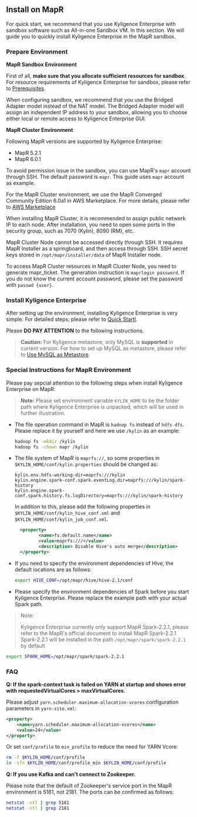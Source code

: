 ## Install on MapR

For quick start, we recommend that you use Kyligence Enterprise with sandbox software such as All-in-one Sandbox VM. In this section. We will guide you to quickly install Kyligence Enterprise in the MapR sandbox.

### Prepare Environment

**MapR Sandbox Environment**

First of all, **make sure that you allocate sufficient resources for sandbox**. For resource requirements of Kyligence Enterprise for sandbox, please refer to [Prerequisites](../prerequisite.en.md).

When configuring sandbox, we recommend that you use the Bridged Adapter model instead of the NAT model. The Bridged Adapter model will assign an independent IP address to your sandbox, allowing you to choose either local or remote access to Kyligence Enterprise GUI.

**MapR Cluster Environment**

Following MapR versions are supported by Kyligence Enterprise:
- MapR 5.2.1
- MapR 6.0.1

To avoid permission issue in the sandbox, you can use MapR's `mapr` account through SSH. The default password is `mapr`. This guide uses `mapr` account as example.

For the MapR Cluster environment, we use the MapR Converged Community Edition 6.0a1 in AWS Marketplace. For more details, please refer to [AWS Marketplace](https://aws.amazon.com/marketplace/pp/B010GJS5WO?qid=1522845995210&sr=0-4&ref_=srh_res_product_title) 

When installing MapR Cluster, it is recommended to assign public network IP to each node. After installation, you need to open some ports in the security group, such as 7070 (Kylin), 8090 (RM), etc.

MapR Cluster Node cannot be accessed directly through SSH. It requires MapR Installer as a springboard, and then access through SSH. SSH secret keys stored in ` /opt/mapr/installer/data ` of  MapR Installer node.

To access MapR Cluster resources in MapR Cluster Node, you need to generate mapr_ticket. The generation instruction is `maprlogin password`. If you do not know the current account password, please set the password with `passwd {user}`.

### Install Kyligence Enterprise

After setting up the environment, installing Kyligence Enterprise is very simple. For detailed steps, please refer to [Quick Startl](../../quickstart/README.md). 

Please **DO PAY ATTENTION** to the following instructions.

>**Caution:** For Kyligence metastore, only MySQL is **supported** in current version. For how to set up MySQL as metastore, please refer to [Use MySQL as Metastore](../../installation/rdbms_metastore/mysql_metastore.en.md).

### Special Instructions for MapR Environment
 
Please pay sepcial attention to the following steps when install Kyligence Enterprise on MapR:

> **Note:** Please set environment variable `KYLIN_HOME` to be the folder path where Kyligence Enterprise is unpacked, which will be used in further illustration.

- The file operation command in MapR is `hadoop fs` instead of `hdfs dfs`. Please replace it by yourself and here we use  `/kylin` as an example:

  ```sh
  hadoop fs -mkdir /kylin
  hadoop fs -chown mapr /kylin
  ```

- The file system of MapR is `maprfs://`, so some properties in `$KYLIN_HOME/conf/kylin.properties` should be changed as:

  ```properties
  kylin.env.hdfs-working-dir=maprfs:///kylin
  kylin.engine.spark-conf.spark.eventLog.dir=maprfs:///kylin/spark-history
  kylin.engine.spark-conf.spark.history.fs.logDirectory=maprfs:///kylin/spark-history
  ```

  In addition to this, please add the following properties in `$KYLIN_HOME/conf/kylin_hive_conf.xml` and `$KYLIN_HOME/conf/kylin_job_conf.xml`. 

  ```xml
    <property>
           <name>fs.default.name</name>
           <value>maprfs:///</value>
           <description> Disable Hive's auto merge</description>
    </property>
  ```

- If you need to specify the environment dependencies of Hive, the default locations are as follows:

  ```sh
  export HIVE_CONF=/opt/mapr/hive/hive-2.1/conf
  ```

* Please specify the environment dependencies of Spark before you start Kyligence Enterprise. Please replace the example path with your actual Spark path.

> Note:
> 
>  Kyligence Enterprise currently only support MapR Spark-2.2.1, please refer to the MapR's official document to install MapR Spark-2.2.1
>  Spark-2.2.1 will be installed in the path `/opt/mapr/spark/spark-2.2.1` by default

  ```sh
  export SPARK_HOME=/opt/mapr/spark/spark-2.2.1
  ```


### FAQ

**Q: If the spark-context task is failed on YARN at startup and shows error with requestedVirtualCores > maxVirtualCores.**

Please adjust `yarn.scheduler.maximum-allocation-vcores` configuration parameters in `yarn-site.xml`:

```xml
<property>
    <name>yarn.scheduler.maximum-allocation-vcores</name>
    <value>24</value>
</property>
```

Or set `conf/profile` to `min_profile` to reduce the need for YARN Vcore:

```sh
rm -f $KYLIN_HOME/conf/profile
ln -sfn $KYLIN_HOME/conf/profile_min $KYLIN_HOME/conf/profile
```

**Q: If you use Kafka and can't connect to Zookeeper.**

Please note that the default of Zookeeper's service port in the MapR environment is 5181, not 2181. The ports can be confirmed as follows:

```sh
netstat -ntl | grep 5181
netstat -ntl | grep 2181
```


